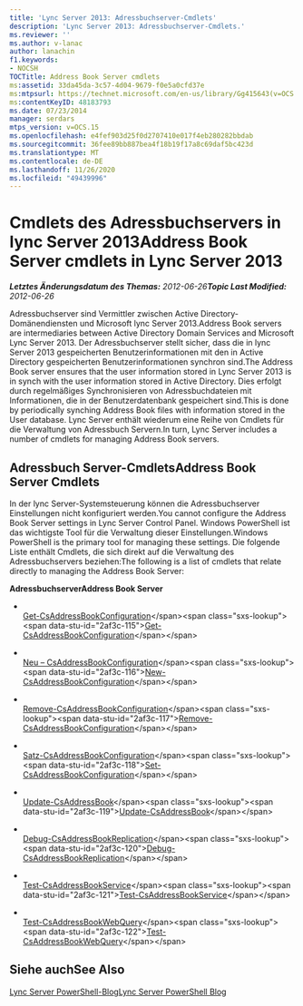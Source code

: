 ```yaml
---
title: 'Lync Server 2013: Adressbuchserver-Cmdlets'
description: 'Lync Server 2013: Adressbuchserver-Cmdlets.'
ms.reviewer: ''
ms.author: v-lanac
author: lanachin
f1.keywords:
- NOCSH
TOCTitle: Address Book Server cmdlets
ms:assetid: 33da45da-3c57-4d04-9679-f0e5a0cfd37e
ms:mtpsurl: https://technet.microsoft.com/en-us/library/Gg415643(v=OCS.15)
ms:contentKeyID: 48183793
ms.date: 07/23/2014
manager: serdars
mtps_version: v=OCS.15
ms.openlocfilehash: e4fef903d25f0d2707410e017f4eb280282bbdab
ms.sourcegitcommit: 36fee89bb887bea4f18b19f17a8c69daf5bc423d
ms.translationtype: MT
ms.contentlocale: de-DE
ms.lasthandoff: 11/26/2020
ms.locfileid: "49439996"
---
```

# <a name="address-book-server-cmdlets-in-lync-server-2013"></a><span data-ttu-id="2af3c-103">Cmdlets des Adressbuchservers in lync Server 2013</span><span class="sxs-lookup"><span data-stu-id="2af3c-103">Address Book Server cmdlets in Lync Server 2013</span></span>

<div data-xmlns="http://www.w3.org/1999/xhtml">

<div class="topic" data-xmlns="http://www.w3.org/1999/xhtml" data-msxsl="urn:schemas-microsoft-com:xslt" data-cs="https://msdn.microsoft.com/">

<div data-asp="https://msdn2.microsoft.com/asp">



</div>

<div id="mainSection">

<div id="mainBody"><span data-ttu-id="2af3c-104">

<span> </span></span><span class="sxs-lookup"><span data-stu-id="2af3c-104">

<span> </span></span></span>

<span data-ttu-id="2af3c-105">_**Letztes Änderungsdatum des Themas:** 2012-06-26_</span><span class="sxs-lookup"><span data-stu-id="2af3c-105">_**Topic Last Modified:** 2012-06-26_</span></span>

<span data-ttu-id="2af3c-106">Adressbuchserver sind Vermittler zwischen Active Directory-Domänendiensten und Microsoft lync Server 2013.</span><span class="sxs-lookup"><span data-stu-id="2af3c-106">Address Book servers are intermediaries between Active Directory Domain Services and Microsoft Lync Server 2013.</span></span> <span data-ttu-id="2af3c-107">Der Adressbuchserver stellt sicher, dass die in lync Server 2013 gespeicherten Benutzerinformationen mit den in Active Directory gespeicherten Benutzerinformationen synchron sind.</span><span class="sxs-lookup"><span data-stu-id="2af3c-107">The Address Book server ensures that the user information stored in Lync Server 2013 is in synch with the user information stored in Active Directory.</span></span> <span data-ttu-id="2af3c-108">Dies erfolgt durch regelmäßiges Synchronisieren von Adressbuchdateien mit Informationen, die in der Benutzerdatenbank gespeichert sind.</span><span class="sxs-lookup"><span data-stu-id="2af3c-108">This is done by periodically synching Address Book files with information stored in the User database.</span></span> <span data-ttu-id="2af3c-109">Lync Server enthält wiederum eine Reihe von Cmdlets für die Verwaltung von Adressbuch Servern.</span><span class="sxs-lookup"><span data-stu-id="2af3c-109">In turn, Lync Server includes a number of cmdlets for managing Address Book servers.</span></span>

<div>

## <a name="address-book-server-cmdlets"></a><span data-ttu-id="2af3c-110">Adressbuch Server-Cmdlets</span><span class="sxs-lookup"><span data-stu-id="2af3c-110">Address Book Server Cmdlets</span></span>

<span data-ttu-id="2af3c-111">In der lync Server-Systemsteuerung können die Adressbuchserver Einstellungen nicht konfiguriert werden.</span><span class="sxs-lookup"><span data-stu-id="2af3c-111">You cannot configure the Address Book Server settings in Lync Server Control Panel.</span></span> <span data-ttu-id="2af3c-112">Windows PowerShell ist das wichtigste Tool für die Verwaltung dieser Einstellungen.</span><span class="sxs-lookup"><span data-stu-id="2af3c-112">Windows PowerShell is the primary tool for managing these settings.</span></span> <span data-ttu-id="2af3c-113">Die folgende Liste enthält Cmdlets, die sich direkt auf die Verwaltung des Adressbuchservers beziehen:</span><span class="sxs-lookup"><span data-stu-id="2af3c-113">The following is a list of cmdlets that relate directly to managing the Address Book Server:</span></span>

<span data-ttu-id="2af3c-114">**Adressbuchserver**</span><span class="sxs-lookup"><span data-stu-id="2af3c-114">**Address Book Server**</span></span>

  - <span></span>  
    <span data-ttu-id="2af3c-115">[Get-CsAddressBookConfiguration](https://technet.microsoft.com/library/Gg398132(v=OCS.15))</span><span class="sxs-lookup"><span data-stu-id="2af3c-115">[Get-CsAddressBookConfiguration](https://technet.microsoft.com/library/Gg398132(v=OCS.15))</span></span>

  - <span></span>  
    <span data-ttu-id="2af3c-116">[Neu – CsAddressBookConfiguration](https://technet.microsoft.com/library/Gg398395(v=OCS.15))</span><span class="sxs-lookup"><span data-stu-id="2af3c-116">[New-CsAddressBookConfiguration](https://technet.microsoft.com/library/Gg398395(v=OCS.15))</span></span>

  - <span></span>  
    <span data-ttu-id="2af3c-117">[Remove-CsAddressBookConfiguration](https://technet.microsoft.com/library/Gg398934(v=OCS.15))</span><span class="sxs-lookup"><span data-stu-id="2af3c-117">[Remove-CsAddressBookConfiguration](https://technet.microsoft.com/library/Gg398934(v=OCS.15))</span></span>

  - <span></span>  
    <span data-ttu-id="2af3c-118">[Satz-CsAddressBookConfiguration](https://technet.microsoft.com/library/Gg412784(v=OCS.15))</span><span class="sxs-lookup"><span data-stu-id="2af3c-118">[Set-CsAddressBookConfiguration](https://technet.microsoft.com/library/Gg412784(v=OCS.15))</span></span>

<!-- end list -->

  - <span></span>  
    <span data-ttu-id="2af3c-119">[Update-CsAddressBook](https://technet.microsoft.com/library/Gg398194(v=OCS.15))</span><span class="sxs-lookup"><span data-stu-id="2af3c-119">[Update-CsAddressBook](https://technet.microsoft.com/library/Gg398194(v=OCS.15))</span></span>

<!-- end list -->

  - <span></span>  
    <span data-ttu-id="2af3c-120">[Debug-CsAddressBookReplication](https://technet.microsoft.com/library/JJ205232(v=OCS.15))</span><span class="sxs-lookup"><span data-stu-id="2af3c-120">[Debug-CsAddressBookReplication](https://technet.microsoft.com/library/JJ205232(v=OCS.15))</span></span>

<!-- end list -->

  - <span></span>  
    <span data-ttu-id="2af3c-121">[Test-CsAddressBookService](https://technet.microsoft.com/library/Gg398661(v=OCS.15))</span><span class="sxs-lookup"><span data-stu-id="2af3c-121">[Test-CsAddressBookService](https://technet.microsoft.com/library/Gg398661(v=OCS.15))</span></span>

<!-- end list -->

  - <span></span>  
    <span data-ttu-id="2af3c-122">[Test-CsAddressBookWebQuery](https://technet.microsoft.com/library/Gg398773(v=OCS.15))</span><span class="sxs-lookup"><span data-stu-id="2af3c-122">[Test-CsAddressBookWebQuery](https://technet.microsoft.com/library/Gg398773(v=OCS.15))</span></span>

</div>

<div>

## <a name="see-also"></a><span data-ttu-id="2af3c-123">Siehe auch</span><span class="sxs-lookup"><span data-stu-id="2af3c-123">See Also</span></span>


[<span data-ttu-id="2af3c-124">Lync Server PowerShell-Blog</span><span class="sxs-lookup"><span data-stu-id="2af3c-124">Lync Server PowerShell Blog</span></span>](https://go.microsoft.com/fwlink/p/?linkid=203150)  
  

<span data-ttu-id="2af3c-125"></div>

</div>

<span> </span>

</div>

</div>

</span><span class="sxs-lookup"><span data-stu-id="2af3c-125"></div>

</div>

<span> </span>

</div>

</div>

</span></span></div>

